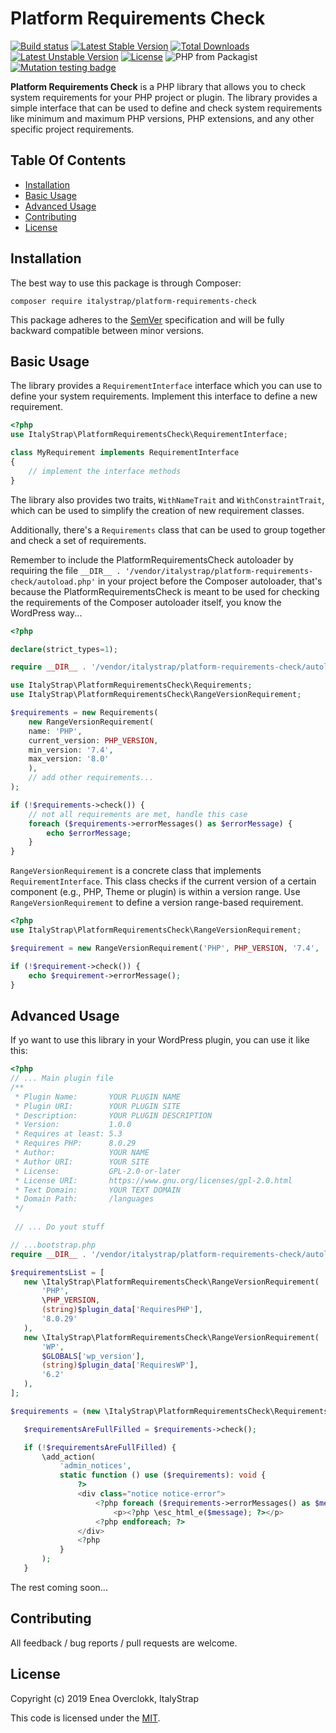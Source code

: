 # Platform Requirements Check

[![Build status](https://github.com/ItalyStrap/platform-requirements-check/actions/workflows/qa.yml/badge.svg)](https://github.com/ItalyStrap/platform-requirements-check/actions/workflows/qa.yml?query=workflow%3Aqa)
[![Latest Stable Version](https://img.shields.io/packagist/v/italystrap/platform-requirements-check.svg)](https://packagist.org/packages/italystrap/platform-requirements-check)
[![Total Downloads](https://img.shields.io/packagist/dt/italystrap/platform-requirements-check.svg)](https://packagist.org/packages/italystrap/platform-requirements-check)
[![Latest Unstable Version](https://img.shields.io/packagist/vpre/italystrap/platform-requirements-check.svg)](https://packagist.org/packages/italystrap/platform-requirements-check)
[![License](https://img.shields.io/packagist/l/italystrap/platform-requirements-check.svg)](https://packagist.org/packages/italystrap/platform-requirements-check)
![PHP from Packagist](https://img.shields.io/packagist/php-v/italystrap/platform-requirements-check)
[![Mutation testing badge](https://img.shields.io/endpoint?style=flat&url=https%3A%2F%2Fbadge-api.stryker-mutator.io%2Fgithub.com%2FItalyStrap%2Fcache%2Fmaster)](https://dashboard.stryker-mutator.io/reports/github.com/ItalyStrap/platform-requirements-check/master)

**Platform Requirements Check** is a PHP library that allows you to check system requirements for your PHP project or plugin. The library provides a simple interface that can be used to define and check system requirements like minimum and maximum PHP versions, PHP extensions, and any other specific project requirements.

## Table Of Contents

* [Installation](#installation)
* [Basic Usage](#basic-usage)
* [Advanced Usage](#advanced-usage)
* [Contributing](#contributing)
* [License](#license)

## Installation

The best way to use this package is through Composer:

```CMD
composer require italystrap/platform-requirements-check
```
This package adheres to the [SemVer](http://semver.org/) specification and will be fully backward compatible between minor versions.

## Basic Usage

The library provides a `RequirementInterface` interface which you can use to define your system requirements. Implement this interface to define a new requirement.

```php
<?php
use ItalyStrap\PlatformRequirementsCheck\RequirementInterface;

class MyRequirement implements RequirementInterface
{
    // implement the interface methods
}
```

The library also provides two traits, `WithNameTrait` and `WithConstraintTrait`, which can be used to simplify the creation of new requirement classes.

Additionally, there's a `Requirements` class that can be used to group together and check a set of requirements.

Remember to include the PlatformRequirementsCheck autoloader by requiring the file `__DIR__ . '/vendor/italystrap/platform-requirements-check/autoload.php'` in your project before the Composer autoloader, that's because the PlatformRequirementsCheck is meant to be used for checking the requirements of the Composer autoloader itself, you know the WordPress way...


```php
<?php

declare(strict_types=1);

require __DIR__ . '/vendor/italystrap/platform-requirements-check/autoload.php';

use ItalyStrap\PlatformRequirementsCheck\Requirements;
use ItalyStrap\PlatformRequirementsCheck\RangeVersionRequirement;

$requirements = new Requirements(
    new RangeVersionRequirement(
    name: 'PHP',
    current_version: PHP_VERSION,
    min_version: '7.4',
    max_version: '8.0'
    ),
    // add other requirements...
);

if (!$requirements->check()) {
    // not all requirements are met, handle this case
    foreach ($requirements->errorMessages() as $errorMessage) {
        echo $errorMessage;
    }
}
```

`RangeVersionRequirement` is a concrete class that implements `RequirementInterface`. This class checks if the current version of a certain component (e.g., PHP, Theme or plugin) is within a version range. Use `RangeVersionRequirement` to define a version range-based requirement.

```php
<?php
use ItalyStrap\PlatformRequirementsCheck\RangeVersionRequirement;

$requirement = new RangeVersionRequirement('PHP', PHP_VERSION, '7.4', '8.0');

if (!$requirement->check()) {
    echo $requirement->errorMessage();
}
```

## Advanced Usage

If yo want to use this library in your WordPress plugin, you can use it like this:

```php
<?php
// ... Main plugin file
/**
 * Plugin Name:       YOUR PLUGIN NAME
 * Plugin URI:        YOUR PLUGIN SITE
 * Description:       YOUR PLUGIN DESCRIPTION
 * Version:           1.0.0
 * Requires at least: 5.3
 * Requires PHP:      8.0.29
 * Author:            YOUR NAME
 * Author URI:        YOUR SITE
 * License:           GPL-2.0-or-later
 * License URI:       https://www.gnu.org/licenses/gpl-2.0.html
 * Text Domain:       YOUR TEXT DOMAIN
 * Domain Path:       /languages
 */
 
 // ... Do yout stuff
 ```
 
 ```php
// ...bootstrap.php
require __DIR__ . '/vendor/italystrap/platform-requirements-check/autoload.php';

$requirementsList = [
    new \ItalyStrap\PlatformRequirementsCheck\RangeVersionRequirement(
        'PHP',
        \PHP_VERSION,
        (string)$plugin_data['RequiresPHP'],
        '8.0.29'
    ),
    new \ItalyStrap\PlatformRequirementsCheck\RangeVersionRequirement(
        'WP',
        $GLOBALS['wp_version'],
        (string)$plugin_data['RequiresWP'],
        '6.2'
    ),
];

$requirements = (new \ItalyStrap\PlatformRequirementsCheck\Requirements(...$requirementsList));

    $requirementsAreFullFilled = $requirements->check();

    if (!$requirementsAreFullFilled) {
        \add_action(
            'admin_notices',
            static function () use ($requirements): void {
                ?>
                <div class="notice notice-error">
                    <?php foreach ($requirements->errorMessages() as $message): ?>
                        <p><?php \esc_html_e($message); ?></p>
                    <?php endforeach; ?>
                </div>
                <?php
            }
        );
    }

```

The rest coming soon...

## Contributing

All feedback / bug reports / pull requests are welcome.

## License

Copyright (c) 2019 Enea Overclokk, ItalyStrap

This code is licensed under the [MIT](LICENSE).